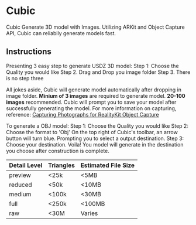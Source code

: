 # Cubic
Cubic Generate 3D model with Images. Utilizing ARKit and Object Capture API, Cubic can reliabily generate models fast. 

## Instructions
Presenting 3 easy step to generate USDZ 3D model:
Step 1: Choose the Quality you would like
Step 2. Drag and Drop you image folder
Step 3. There is no step three

All jokes aside, Cubic will generate model automatically after dropping in image folder. **Minium of 3 images** are required to generate model. **20-100 images** recommended.
Cubic will prompt you to save your model after successfully generating the model.
For more information on capturing, reference: [Capturing Photographs for RealityKit Object Capture](https://developer.apple.com/documentation/realitykit/capturing_photographs_for_realitykit_object_capture)

To generate a OBJ model:
Step 1: Choose the Quality you would like
Step 2: Choose the format to 'Obj'
On the top right of Cubic's toolbar, an arrow button will turn blue. Prompting you to select a output destination.
Step 3: Choose your destination.
Voila! You model will generate in the destination you choose after construction is complete.

| **Detail Level** | **Triangles** | **Estimated File Size** |
|------------------|---------------|-------------------------|
| preview          | <25k          | <5MB                    |
| reduced          | <50k          | <10MB                   |
| medium           | <100k         | <30MB                   |
| full             | <250k         | <100MB                  |
| raw              | <30M          | Varies                  |
